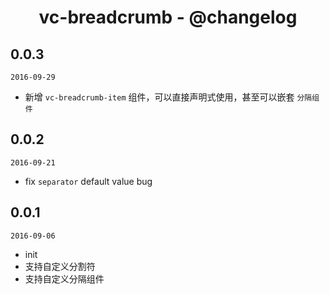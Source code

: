<h1 align="center">vc-breadcrumb - @changelog</h1>

## 0.0.3

`2016-09-29`

- 新增 `vc-breadcrumb-item` 组件，可以直接声明式使用，甚至可以嵌套 `分隔组件`

## 0.0.2

`2016-09-21`

- fix `separator` default value bug

## 0.0.1

`2016-09-06`

- init
- 支持自定义分割符
- 支持自定义分隔组件
